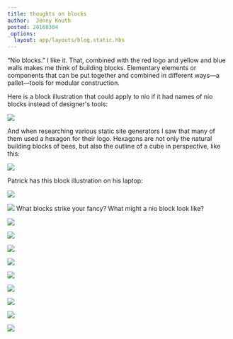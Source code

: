 ```yaml
---
title: thoughts on blocks
author:  Jenny Knuth
posted: 20160304
_options:
  layout: app/layouts/blog.static.hbs
---
```


“Nio blocks.” I like it. That, combined with the red logo and yellow and blue walls makes me think of building blocks. Elementary elements or components that can be put together and combined in different ways—a pallet—tools for modular construction.

Here is a block illustration that could apply to nio if it had names of nio blocks instead of designer's tools:

![](../assets/images/blocks.PNG)

And when researching various static site generators I saw that many of them used a hexagon for their logo. Hexagons are not only the natural building blocks of bees, but also the outline of a cube in perspective, like this:

![](../assets/images/hex_cube.gif)

Patrick has this block illustration on his laptop:

![](../assets/images/PLlaptop.JPG)

![](../assets/images/surprise_face.jpeg) What blocks strike your fancy? What might a nio block look like?


![](../assets/images/lego_blocks.jpeg)

![](../assets/images/art_blocks.jpeg)

![](../assets/images/block_head.jpg)

![](../assets/images/dog_block.jpeg)

![](../assets/images/minecraft_blocks.jpeg)

![](../assets/images/color_blocks.jpeg)

![](../assets/images/city_blocks.jpeg)

![](../assets/images/tree_blocks.jpeg)

![](../assets/images/wire_blocks.jpg)
